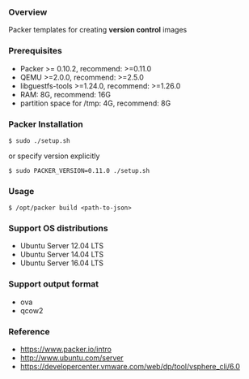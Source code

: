 ### Overview

Packer templates for creating **version control** images


### Prerequisites

* Packer >= 0.10.2, recommend: >=0.11.0
* QEMU >=2.0.0, recommend: >=2.5.0
* libguestfs-tools >=1.24.0, recommend: >=1.26.0
* RAM: 8G, recommend: 16G
* partition space for /tmp: 4G, recommend: 8G


### Packer Installation

    $ sudo ./setup.sh

or specify version explicitly

    $ sudo PACKER_VERSION=0.11.0 ./setup.sh


### Usage

    $ /opt/packer build <path-to-json>


### Support OS distributions

* Ubuntu Server 12.04 LTS
* Ubuntu Server 14.04 LTS
* Ubuntu Server 16.04 LTS


### Support output format

* ova
* qcow2


### Reference

* https://www.packer.io/intro
* http://www.ubuntu.com/server
* https://developercenter.vmware.com/web/dp/tool/vsphere_cli/6.0
